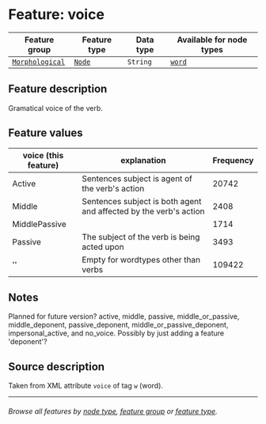 # Feature: voice

Feature group |Feature type | Data type | Available for node types
---  | --- | --- | ---
[`Morphological`](featuresbygroup.md#morphological-features) | [`Node`](featuresbyfeaturetype.md#node-features) | `String`  | [`word`](featuresbynodetype.md#word-nodes)

## Feature description
Gramatical voice of the verb.

## Feature values

voice (this feature) | explanation | Frequency
--- | --- | ---
Active | Sentences subject is agent of the verb's action | 20742
Middle | Sentences subject is both agent and affected by the verb's action | 2408
MiddlePassive | | 1714
Passive | The subject of the verb is being acted upon | 3493
'' | Empty for wordtypes other than verbs | 109422

## Notes

Planned for future version? active, middle, passive, middle_or_passive, middle_deponent, passive_deponent, middle_or_passive_deponent, impersonal_active, and no_voice. Possibly by just adding a feature 'deponent'?

## Source description

Taken from XML attribute `voice` of tag `w` (word).

---
###### *Browse all features by [node type](featuresbynodetype.md#readme), [feature group](featuresbygroup.md#readme) or [feature type](featuresbyfeaturetype.md#readme).*
